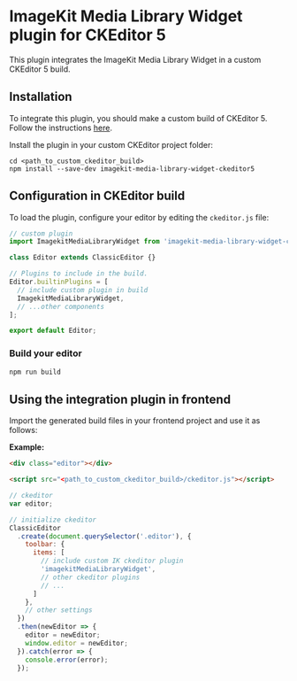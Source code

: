 # ImageKit Media Library Widget plugin for CKEditor 5

This plugin integrates the ImageKit Media Library Widget in a custom CKEditor 5 build. 

## Installation

To integrate this plugin, you should make a custom build of CKEditor 5. Follow the instructions [here](https://ckeditor.com/docs/ckeditor5/latest/builds/guides/development/custom-builds.html).

Install the plugin in your custom CKEditor project folder:

```
cd <path_to_custom_ckeditor_build>
npm install --save-dev imagekit-media-library-widget-ckeditor5
```

## Configuration in CKEditor build

To load the plugin, configure your editor by editing the `ckeditor.js` file:

```js
// custom plugin
import ImagekitMediaLibraryWidget from 'imagekit-media-library-widget-ckeditor5/src';

class Editor extends ClassicEditor {}

// Plugins to include in the build.
Editor.builtinPlugins = [
  // include custom plugin in build
  ImagekitMediaLibraryWidget,
  // ...other components
];

export default Editor;
```

### Build your editor

```bash
npm run build
```

## Using the integration plugin in frontend

Import the generated build files in your frontend project and use it as follows:

**Example:**

```html
<div class="editor"></div>

<script src="<path_to_custom_ckeditor_build>/ckeditor.js"></script>
```

```js
// ckeditor
var editor;

// initialize ckeditor
ClassicEditor
  .create(document.querySelector('.editor'), {
    toolbar: {
      items: [
        // include custom IK ckeditor plugin
        'imagekitMediaLibraryWidget',
        // other ckeditor plugins
        // ...
      ]
    },
    // other settings
  })
  .then(newEditor => {
    editor = newEditor;
    window.editor = newEditor;
  }).catch(error => {
    console.error(error);
  });
```

